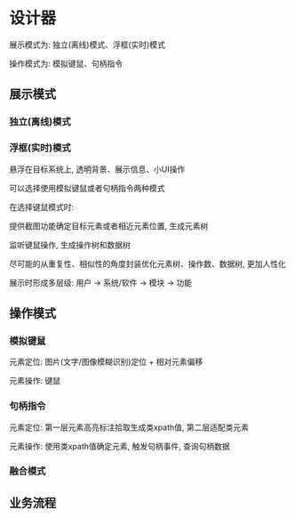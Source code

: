 # 设计器

展示模式为: 独立(离线)模式、浮框(实时)模式

操作模式为: 模拟键鼠、句柄指令

## 展示模式

### 独立(离线)模式

### 浮框(实时)模式

悬浮在目标系统上, 透明背景、展示信息、小UI操作

可以选择使用模拟键鼠或者句柄指令两种模式

在选择键鼠模式时:

提供截图功能确定目标元素或者相近元素位置, 生成元素树

监听键鼠操作, 生成操作树和数据树

尽可能的从重复性、相似性的角度封装优化元素树、操作数、数据树, 更加人性化

展示时形成多层级: 用户 -> 系统/软件 -> 模块 -> 功能

## 操作模式

### 模拟键鼠

元素定位: 图片(文字/图像模糊识别)定位 + 相对元素偏移

元素操作: 键鼠

### 句柄指令

元素定位: 第一层元素高亮标注拾取生成类xpath值, 第二层适配类元素

元素操作: 使用类xpath值确定元素, 触发句柄事件, 查询句柄数据

### 融合模式

## 业务流程
